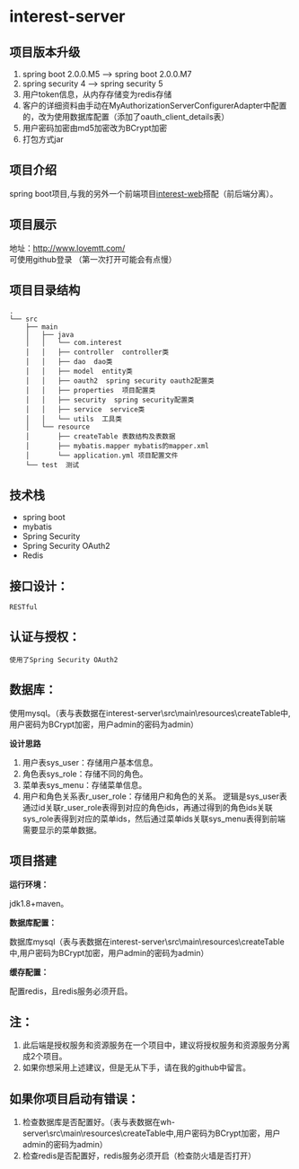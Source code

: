 # interest-server

## 项目版本升级

1. spring boot 2.0.0.M5 --> spring boot 2.0.0.M7
2. spring security 4 --> spring security 5
3. 用户token信息，从内存存储变为redis存储
4. 客户的详细资料由手动在MyAuthorizationServerConfigurerAdapter中配置的，改为使用数据库配置（添加了oauth_client_details表）
5. 用户密码加密由md5加密改为BCrypt加密
6. 打包方式jar

## 项目介绍

spring boot项目,与我的另外一个前端项目[interest-web](https://github.com/smallsnail-wh/interest/tree/master/interest-web)搭配（前后端分离）。

## 项目展示

地址：http://www.lovemtt.com/
可使用github登录
（第一次打开可能会有点慢）

项目目录结构
--
```shell
.
└── src
    ├── main  
    │	├── java  
    │	│   └── com.interest 
    │	│	├── controller  controller类
    │	│	├── dao  dao类
    │	│	├── model  entity类
    │	│	├── oauth2  spring security oauth2配置类
    │	│	├── properties  项目配置类
    │	│	├── security  spring security配置类
    │	│	├── service  service类
    │	│	└── utils  工具类
    │	└── resource  
    │	    ├── createTable 表数结构及表数据
    │	    ├── mybatis.mapper mybatis的mapper.xml
    │	    └── application.yml 项目配置文件
    └── test  测试
```

## 技术栈

 - spring boot
 - mybatis
 - Spring Security
 - Spring Security OAuth2
 - Redis

## 接口设计：

	RESTful

## 认证与授权：

	使用了Spring Security OAuth2

## 数据库：

使用mysql。（表与表数据在interest-server\src\main\resources\createTable中,用户密码为BCrypt加密，用户admin的密码为admin）

**设计思路** 

 1. 用户表sys_user：存储用户基本信息。
 2. 角色表sys_role：存储不同的角色。
 3. 菜单表sys_menu：存储菜单信息。
 4. 用户和角色关系表r_user_role：存储用户和角色的关系。 
逻辑是sys_user表通过id关联r_user_role表得到对应的角色ids，再通过得到的角色ids关联sys_role表得到对应的菜单ids，然后通过菜单ids关联sys_menu表得到前端需要显示的菜单数据。

## 项目搭建

**运行环境：**

  jdk1.8+maven。
  
 **数据库配置：**
 
 数据库mysql（表与表数据在interest-server\src\main\resources\createTable中,用户密码为BCrypt加密，用户admin的密码为admin） 
 
 **缓存配置：** 
 
  配置redis，且redis服务必须开启。
 
## 注：

 1. 此后端是授权服务和资源服务在一个项目中，建议将授权服务和资源服务分离成2个项目。
 2. 如果你想采用上述建议，但是无从下手，请在我的github中留言。
 
 ## 如果你项目启动有错误：
 
 1. 检查数据库是否配置好。（表与表数据在wh-server\src\main\resources\createTable中,用户密码为BCrypt加密，用户admin的密码为admin）
 2. 检查redis是否配置好，redis服务必须开启（检查防火墙是否打开）
 		
